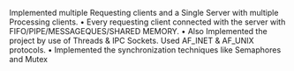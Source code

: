 Implemented multiple Requesting clients and a Single Server with multiple Processing clients.
• Every requesting client connected with the server with FIFO/PIPE/MESSAGEQUES/SHARED MEMORY.
• Also Implemented the project by use of Threads & IPC Sockets. Used AF_INET & AF_UNIX protocols.
• Implemented the synchronization techniques like Semaphores and Mutex 
